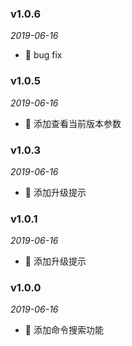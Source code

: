 ### v1.0.6

*2019-06-16*

- 🔨 bug fix

### v1.0.5

*2019-06-16*

- 🚚 添加查看当前版本参数

### v1.0.3

*2019-06-16*

- 🚚 添加升级提示

### v1.0.1

*2019-06-16*

- 🚚 添加升级提示


### v1.0.0

*2019-06-16*

- 🚀 添加命令搜索功能
